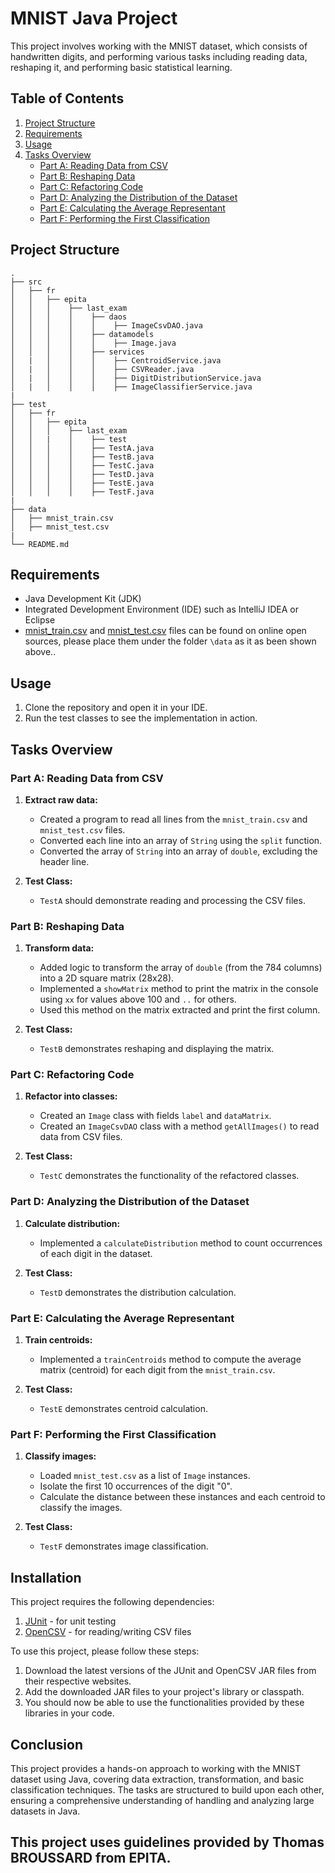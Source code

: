 # MNIST Java Project

This project involves working with the MNIST dataset, which consists of handwritten digits, and performing various tasks including reading data, reshaping it, and performing basic statistical learning.

## Table of Contents

1. [Project Structure](#project-structure)
2. [Requirements](#requirements)
3. [Usage](#usage)
4. [Tasks Overview](#tasks-overview)
   - [Part A: Reading Data from CSV](#part-a-reading-data-from-csv)
   - [Part B: Reshaping Data](#part-b-reshaping-data)
   - [Part C: Refactoring Code](#part-c-refactoring-code)
   - [Part D: Analyzing the Distribution of the Dataset](#part-d-analyzing-the-distribution-of-the-dataset)
   - [Part E: Calculating the Average Representant](#part-e-calculating-the-average-representant)
   - [Part F: Performing the First Classification](#part-f-performing-the-first-classification)

## Project Structure

```plaintext
.
├── src
│   ├── fr
│   │   ├── epita
│   │   │    ├── last_exam
│   │   │    │    ├── daos
│   │   │    │    │    ├── ImageCsvDAO.java
│   │   │    │    ├── datamodels
│   │   │    │    │    ├── Image.java
│   │   │    │    ├── services
│   |   │    │    │    ├── CentroidService.java
│   |   │    │    │    ├── CSVReader.java
│   |   │    │    │    ├── DigitDistributionService.java
│   |   │    │    │    ├── ImageClassifierService.java
|
├── test
│   ├── fr
│   │   ├── epita
│   │   │    ├── last_exam
│   │   |    │    ├── test
│   │   │    │    ├── TestA.java
│   │   │    │    ├── TestB.java
│   │   │    │    ├── TestC.java
│   │   │    │    ├── TestD.java
│   │   │    │    ├── TestE.java
│   │   │    │    ├── TestF.java
|
├── data
│   ├── mnist_train.csv
│   ├── mnist_test.csv
|
└── README.md
```

## Requirements

- Java Development Kit (JDK)
- Integrated Development Environment (IDE) such as IntelliJ IDEA or Eclipse
- [mnist_train.csv](mnist_train.csv) and [mnist_test.csv](mnist_test.csv) files can be found on online open sources, please place them under the folder `\data` as it as been shown above.. 

## Usage

1. Clone the repository and open it in your IDE.
2. Run the test classes to see the implementation in action.

## Tasks Overview

### Part A: Reading Data from CSV

1. **Extract raw data:**

   - Created a program to read all lines from the `mnist_train.csv` and `mnist_test.csv` files.
   - Converted each line into an array of `String` using the `split` function.
   - Converted the array of `String` into an array of `double`, excluding the header line.

2. **Test Class:**
   - `TestA` should demonstrate reading and processing the CSV files.

### Part B: Reshaping Data

1. **Transform data:**

   - Added logic to transform the array of `double` (from the 784 columns) into a 2D square matrix (28x28).
   - Implemented a `showMatrix` method to print the matrix in the console using `xx` for values above 100 and `..` for others.
   - Used this method on the matrix extracted and print the first column.

2. **Test Class:**
   - `TestB` demonstrates reshaping and displaying the matrix.

### Part C: Refactoring Code

1. **Refactor into classes:**

   - Created an `Image` class with fields `label` and `dataMatrix`.
   - Created an `ImageCsvDAO` class with a method `getAllImages()` to read data from CSV files.

2. **Test Class:**
   - `TestC` demonstrates the functionality of the refactored classes.

### Part D: Analyzing the Distribution of the Dataset

1. **Calculate distribution:**

   - Implemented a `calculateDistribution` method to count occurrences of each digit in the dataset.

2. **Test Class:**
   - `TestD` demonstrates the distribution calculation.

### Part E: Calculating the Average Representant

1. **Train centroids:**

   - Implemented a `trainCentroids` method to compute the average matrix (centroid) for each digit from the `mnist_train.csv`.

2. **Test Class:**
   - `TestE` demonstrates centroid calculation.

### Part F: Performing the First Classification

1. **Classify images:**

   - Loaded `mnist_test.csv` as a list of `Image` instances.
   - Isolate the first 10 occurrences of the digit "0".
   - Calculate the distance between these instances and each centroid to classify the images.

2. **Test Class:**
   - `TestF` demonstrates image classification.

## Installation

This project requires the following dependencies:

1. [JUnit](https://junit.org/junit5/) - for unit testing
2. [OpenCSV](https://opencsv.sourceforge.net/) - for reading/writing CSV files

To use this project, please follow these steps:

1. Download the latest versions of the JUnit and OpenCSV JAR files from their respective websites.
2. Add the downloaded JAR files to your project's library or classpath.
3. You should now be able to use the functionalities provided by these libraries in your code.

## Conclusion

This project provides a hands-on approach to working with the MNIST dataset using Java, covering data extraction, transformation, and basic classification techniques. The tasks are structured to build upon each other, ensuring a comprehensive understanding of handling and analyzing large datasets in Java.

## This project uses guidelines provided by Thomas BROUSSARD from EPITA.
